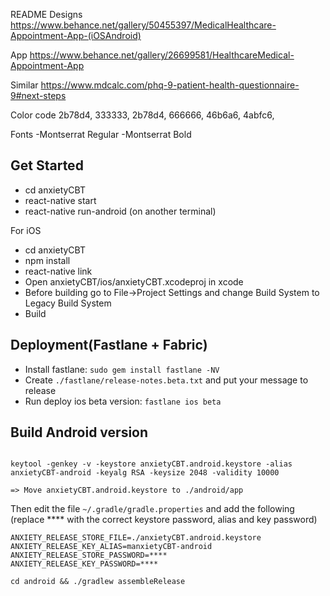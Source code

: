 README
Designs https://www.behance.net/gallery/50455397/MedicalHealthcare-Appointment-App-(iOSAndroid)

App https://www.behance.net/gallery/26699581/HealthcareMedical-Appointment-App

Similar https://www.mdcalc.com/phq-9-patient-health-questionnaire-9#next-steps

Color code 2b78d4, 333333, 2b78d4, 666666, 46b6a6, 4abfc6,

Fonts -Montserrat Regular -Montserrat Bold

## Get Started
- cd anxietyCBT
- react-native start
- react-native run-android (on another terminal)

For iOS
  - cd anxietyCBT
  - npm install
  - react-native link
  - Open anxietyCBT/ios/anxietyCBT.xcodeproj in xcode
  - Before building go to File->Project Settings and change Build System to Legacy Build System
  - Build

## Deployment(Fastlane + Fabric)
  - Install fastlane: `sudo gem install fastlane -NV`
  - Create `./fastlane/release-notes.beta.txt` and put your message to release
  - Run deploy ios beta version: `fastlane ios beta`


## Build Android version


```

keytool -genkey -v -keystore anxietyCBT.android.keystore -alias anxietyCBT-android -keyalg RSA -keysize 2048 -validity 10000

=> Move anxietyCBT.android.keystore to ./android/app

```


Then edit the file `~/.gradle/gradle.properties` and add the following (replace **** with the correct keystore password, alias and key password)


```
ANXIETY_RELEASE_STORE_FILE=./anxietyCBT.android.keystore
ANXIETY_RELEASE_KEY_ALIAS=manxietyCBT-android
ANXIETY_RELEASE_STORE_PASSWORD=****
ANXIETY_RELEASE_KEY_PASSWORD=****

```

```
cd android && ./gradlew assembleRelease
```
